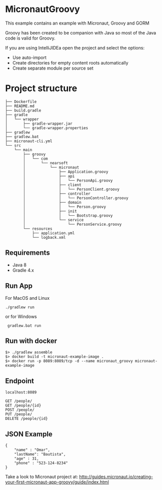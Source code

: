 # MicronautGroovy

This example contains an example with Micronaut, Groovy and GORM

Groovy has been created to be companion with Java so most of the Java code is valid for Groovy.

If you are using IntelliJIDEa open the project and select the options:

- Use auto-import
- Create directories for empty content roots automatically
- Create separate module per source set

# Project structure

```
├── Dockerfile
├── README.md
├── build.gradle
├── gradle
│   └── wrapper
│       ├── gradle-wrapper.jar
│       └── gradle-wrapper.properties
├── gradlew
├── gradlew.bat
├── micronaut-cli.yml
└── src
    └── main
        ├── groovy
        │   └── com
        │       └── nearsoft
        │           └── micronaut
        │               ├── Application.groovy
        │               ├── api
        │               │   └── PersonApi.groovy
        │               ├── client
        │               │   └── PersonClient.groovy
        │               ├── controller
        │               │   └── PersonController.groovy
        │               ├── domain
        │               │   └── Person.groovy
        │               ├── init
        │               │   └── Bootstrap.groovy
        │               └── service
        │                   └── PersonService.groovy
        └── resources
            ├── application.yml
            └── logback.xml

```


## Requirements

- Java 8
- Gradle 4.x

## Run App

For MacOS and Linux

`` ./gradlew run ``

or for Windows

`` gradlew.bat run``

## Run with docker

```
$> ./gradlew assemble
$> docker build -t micronaut-example-image .
$> docker run -p 8089:8089/tcp -d --name micronaut_groovy micronaut-example-image
```

## Endpoint

`` localhost:8089 ``

```
GET /people/
GET /people/{id}
POST /people/
PUT /people/
DELETE /people/{id}
```


## JSON Example

```
{
    "name" : "Omar",
    "lastName": "Bautista",
    "age" : 31,
    "phone" : "523-124-8234"
}
```

Take a look to Micronaut project at: http://guides.micronaut.io/creating-your-first-micronaut-app-groovy/guide/index.html

